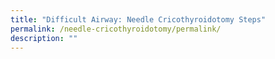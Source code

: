 ```yaml
---
title: "Difficult Airway: Needle Cricothyroidotomy Steps"
permalink: /needle-cricothyroidotomy/permalink/
description: ""
---
```

